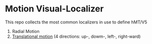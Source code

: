 # Motion Visual-Localizer

This repo collects the most common localizers in use to define hMT/V5

1. Radial Motion
2. [Translational motion](/Visual-loc_translational) (4 directions: up-, dowm-, left-, right-ward)

